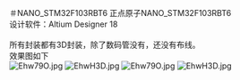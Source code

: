 ＃NANO_STM32F103RBT6
正点原子NANO_STM32F103RBT6 <BR>
设计软件：Altium Designer 18 <BR>
<BR>
所有封装都有3D封装，除了数码管没有，还没有布线。<BR>
效果图如下<BR>
<img src="https://s2.ax1x.com/2019/05/12/Ehw79O.jpg" alt="Ehw79O.jpg" border="0">
<img src="https://s2.ax1x.com/2019/05/12/EhwH3D.jpg" alt="EhwH3D.jpg" border="0">
![Ehw79O.jpg](https://s2.ax1x.com/2019/05/12/Ehw79O.jpg)
![EhwH3D.jpg](https://s2.ax1x.com/2019/05/12/EhwH3D.jpg)
